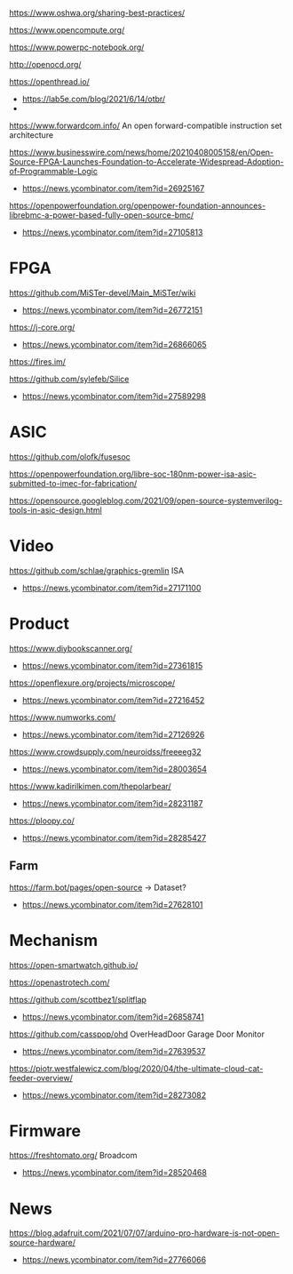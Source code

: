https://www.oshwa.org/sharing-best-practices/

https://www.opencompute.org/

https://www.powerpc-notebook.org/

http://openocd.org/

https://openthread.io/
* https://lab5e.com/blog/2021/6/14/otbr/
* 

https://www.forwardcom.info/ An open forward-compatible instruction set architecture

https://www.businesswire.com/news/home/20210408005158/en/Open-Source-FPGA-Launches-Foundation-to-Accelerate-Widespread-Adoption-of-Programmable-Logic
* https://news.ycombinator.com/item?id=26925167

https://openpowerfoundation.org/openpower-foundation-announces-librebmc-a-power-based-fully-open-source-bmc/
* https://news.ycombinator.com/item?id=27105813

# FPGA
https://github.com/MiSTer-devel/Main_MiSTer/wiki
* https://news.ycombinator.com/item?id=26772151

https://j-core.org/
* https://news.ycombinator.com/item?id=26866065

https://fires.im/

https://github.com/sylefeb/Silice
* https://news.ycombinator.com/item?id=27589298

# ASIC
https://github.com/olofk/fusesoc

https://openpowerfoundation.org/libre-soc-180nm-power-isa-asic-submitted-to-imec-for-fabrication/

https://opensource.googleblog.com/2021/09/open-source-systemverilog-tools-in-asic-design.html

# Video
https://github.com/schlae/graphics-gremlin ISA
* https://news.ycombinator.com/item?id=27171100

# Product
https://www.diybookscanner.org/
* https://news.ycombinator.com/item?id=27361815

https://openflexure.org/projects/microscope/
* https://news.ycombinator.com/item?id=27216452

https://www.numworks.com/
* https://news.ycombinator.com/item?id=27126926

https://www.crowdsupply.com/neuroidss/freeeeg32
* https://news.ycombinator.com/item?id=28003654

https://www.kadirilkimen.com/thepolarbear/
* https://news.ycombinator.com/item?id=28231187

https://ploopy.co/
* https://news.ycombinator.com/item?id=28285427

## Farm
https://farm.bot/pages/open-source -> Dataset?
* https://news.ycombinator.com/item?id=27628101

# Mechanism
https://open-smartwatch.github.io/

https://openastrotech.com/

https://github.com/scottbez1/splitflap
* https://news.ycombinator.com/item?id=26858741

https://github.com/casspop/ohd OverHeadDoor Garage Door Monitor
* https://news.ycombinator.com/item?id=27639537

https://piotr.westfalewicz.com/blog/2020/04/the-ultimate-cloud-cat-feeder-overview/
* https://news.ycombinator.com/item?id=28273082

# Firmware
https://freshtomato.org/ Broadcom
* https://news.ycombinator.com/item?id=28520468

# News
https://blog.adafruit.com/2021/07/07/arduino-pro-hardware-is-not-open-source-hardware/
* https://news.ycombinator.com/item?id=27766066